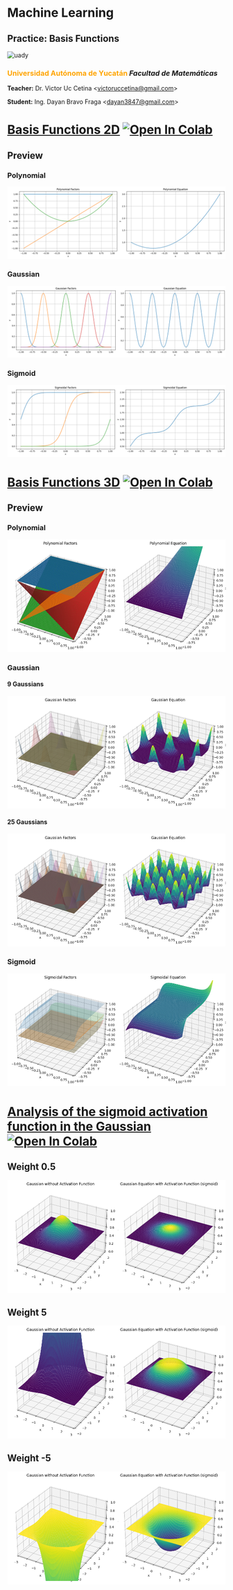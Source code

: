 # Machine Learning

## Practice: Basis Functions

<img src="https://uady.mx/assets/img/logo_uady.svg" width="15%" alt="uady">

### <font color='orange'>Universidad Autónoma de Yucatán</font> _Facultad de Matemáticas_

**Teacher:** Dr. Victor Uc Cetina <[victoruccetina@gmail.com](mailto:victoruccetina@gmail.com)>

**Student:** Ing. Dayan Bravo Fraga <[dayan3847@gmail.com](mailto:dayan3847@gmail.com)>

# [Basis Functions 2D](https://github.com/dayan3847/machine_learning/blob/master/dayan3847/basis_functions/basis_functions.ipynb) [![Open In Colab](https://colab.research.google.com/assets/colab-badge.svg)](https://colab.research.google.com/github/dayan3847/bayes_estimator/blob/master/dayan3847/basis_functions/basis_functions.ipynb)

## Preview

### Polynomial

<img src="./img/p.png" alt="preview">

### Gaussian

<img src="./img/g.png" alt="preview">

### Sigmoid

<img src="./img/s.png" alt="preview">

# [Basis Functions 3D](https://github.com/dayan3847/machine_learning/blob/master/dayan3847/basis_functions/basis_functions_3d.ipynb) [![Open In Colab](https://colab.research.google.com/assets/colab-badge.svg)](https://colab.research.google.com/github/dayan3847/machine_learning/blob/master/dayan3847/basis_functions/basis_functions_3d.ipynb) 

## Preview

### Polynomial

<img src="./img/3d_3p.png" alt="preview">

### Gaussian

#### 9 Gaussians

<img src="./img/3d_9g.png" alt="preview">

#### 25 Gaussians

<img src="./img/3d_25g.png" alt="preview">

### Sigmoid

<img src="./img/3d_3s.png" alt="preview">

# [Analysis of the sigmoid activation function in the Gaussian](https://github.com/dayan3847/machine_learning/blob/master/dayan3847/basis_functions/basis_gaussian_3d.ipynb) [![Open In Colab](https://colab.research.google.com/assets/colab-badge.svg)](https://colab.research.google.com/github/dayan3847/machine_learning/blob/master/dayan3847/basis_functions/basis_gaussian_3d.ipynb)

## Weight 0.5

<img src="./img/g_s_05.png" alt="preview">

## Weight 5

<img src="./img/g_s_50.png" alt="preview">

## Weight -5

<img src="./img/g_s_-50.png" alt="preview">
